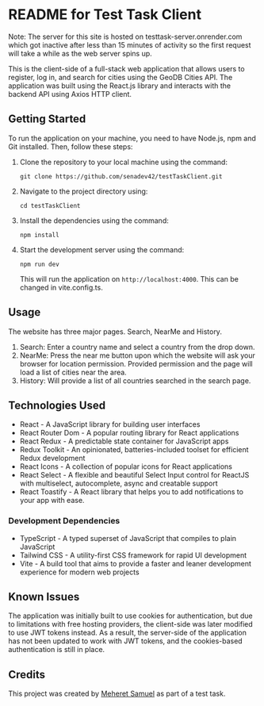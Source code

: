 # README for Test Task Client

Note: The server for this site is hosted on testtask-server.onrender.com which got inactive after less than 15 minutes of activity so the first request will take a while as the web server spins up.

This is the client-side of a full-stack web application that allows users to register, log in, and search for cities using the GeoDB Cities API. The application was built using the React.js library and interacts with the backend API using Axios HTTP client.

## Getting Started

To run the application on your machine, you need to have Node.js, npm and Git installed. Then, follow these steps:

1. Clone the repository to your local machine using the command:

   ````
   git clone https://github.com/senadev42/testTaskClient.git
   ````

2. Navigate to the project directory using:

   ```
   cd testTaskClient
   ```

3. Install the dependencies using the command:

   ```
   npm install
   ```

4. Start the development server using the command:

   ```
   npm run dev
   ```

   This will run the application on `http://localhost:4000`. This can be changed in vite.config.ts.


## Usage

The website has three major pages. Search, NearMe and History.

1. Search: Enter a country name and select a country from the drop down.
2. NearMe: Press the near me button upon which the website will ask your browser for location permission. Provided permission and the page will load a list of cities near the area.
3. History: Will provide a list of all countries searched in the search page.


## Technologies Used

- React - A JavaScript library for building user interfaces
- React Router Dom - A popular routing library for React applications
- React Redux - A predictable state container for JavaScript apps
- Redux Toolkit - An opinionated, batteries-included toolset for efficient Redux development
- React Icons - A collection of popular icons for React applications
- React Select - A flexible and beautiful Select Input control for ReactJS with multiselect, autocomplete, async and creatable support
- React Toastify - A React library that helps you to add notifications to your app with ease.

### Development Dependencies

- TypeScript - A typed superset of JavaScript that compiles to plain JavaScript
- Tailwind CSS - A utility-first CSS framework for rapid UI development
- Vite - A build tool that aims to provide a faster and leaner development experience for modern web projects

## Known Issues

The application was initially built to use cookies for authentication, but due to limitations with free hosting providers, the client-side was later modified to use JWT tokens instead. As a result, the server-side of the application has not been updated to work with JWT tokens, and the cookies-based authentication is still in place.

## Credits

This project was created by [Meheret Samuel](https://github.com/senadev42) as part of a test task.
